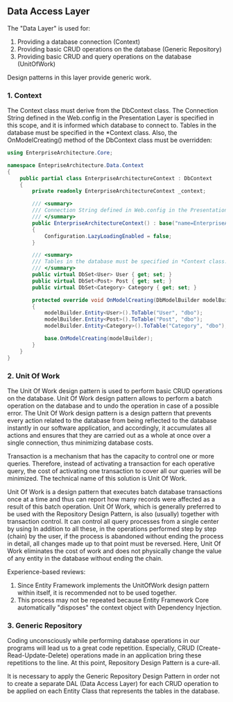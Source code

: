 ﻿## Data Access Layer

The "Data Layer" is used for:

1. Providing a database connection (Context)
2. Providing basic CRUD operations on the database (Generic Repository)
3. Providing basic CRUD and query operations on the database (UnitOfWork)

Design patterns in this layer provide generic work.

### 1. Context

The Context class must derive from the DbContext class. The Connection String defined in the Web.config in the Presentation Layer is specified in this scope, and it is informed which database to connect to. Tables in the database must be specified in the *Context class. Also, the OnModelCreating() method of the DbContext class must be overridden:

```csharp
using EnterpriseArchitecture.Core;

namespace EntepriseArchitecture.Data.Context
{
    public partial class EnterpriseArchitectureContext : DbContext
    {
        private readonly EnterpriseArchitectureContext _context;

        /// <summary>
        /// Connection String defined in Web.config in the Presentation Layer is specified in this scope, and it is informed which database to connect to.
        /// </summary>
        public EnterpriseArchitectureContext() : base("name=EnterpriseArchitectureEntities")
        {
            Configuration.LazyLoadingEnabled = false;
        }

        /// <summary>
        /// Tables in the database must be specified in *Context class.
        /// </summary>
        public virtual DbSet<User> User { get; set; }
        public virtual DbSet<Post> Post { get; set; }
        public virtual DbSet<Category> Category { get; set; }

        protected override void OnModelCreating(DbModelBuilder modelBuilder)
        {
            modelBuilder.Entity<User>().ToTable("User", "dbo");
            modelBuilder.Entity<Post>().ToTable("Post", "dbo");
            modelBuilder.Entity<Category>().ToTable("Category", "dbo");

            base.OnModelCreating(modelBuilder);
        }
    }
}
```

### 2. Unit Of Work

The Unit Of Work design pattern is used to perform basic CRUD operations on the database. Unit Of Work design pattern allows to perform a batch operation on the database and to undo the operation in case of a possible error. The Unit Of Work design pattern is a design pattern that prevents every action related to the database from being reflected to the database instantly in our software application, and accordingly, it accumulates all actions and ensures that they are carried out as a whole at once over a single connection, thus minimizing database costs.

Transaction is a mechanism that has the capacity to control one or more queries. Therefore, instead of activating a transaction for each operative query, the cost of activating one transaction to cover all our queries will be minimized. The technical name of this solution is Unit Of Work.

Unit Of Work is a design pattern that executes batch database transactions once at a time and thus can report how many records were affected as a result of this batch operation. Unit Of Work, which is generally preferred to be used with the Repository Design Pattern, is also (usually) together with transaction control. It can control all query processes from a single center by using In addition to all these, in the operations performed step by step (chain) by the user, if the process is abandoned without ending the process in detail, all changes made up to that point must be reversed. Here, Unit Of Work eliminates the cost of work and does not physically change the value of any entity in the database without ending the chain.

Experience-based reviews:

1. Since Entity Framework implements the UnitOfWork design pattern within itself, it is recommended not to be used together.
2. This process may not be repeated because Entity Framework Core automatically "disposes" the context object with Dependency Injection.

### 3. Generic Repository

Coding unconsciously while performing database operations in our programs will lead us to a great code repetition. Especially, CRUD (Create-Read-Update-Delete) operations made in an application bring these repetitions to the line. At this point, Repository Design Pattern is a cure-all.

It is necessary to apply the Generic Repository Design Pattern in order not to create a separate DAL (Data Access Layer) for each CRUD operation to be applied on each Entity Class that represents the tables in the database.
